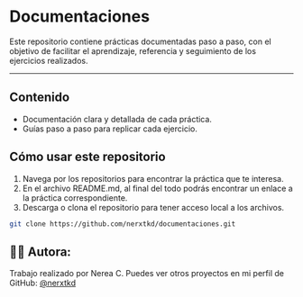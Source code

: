 # Documentaciones

Este repositorio contiene prácticas documentadas paso a paso, con el objetivo de facilitar el aprendizaje, referencia y seguimiento de los ejercicios realizados.

---

## Contenido

- Documentación clara y detallada de cada práctica.
- Guías paso a paso para replicar cada ejercicio.

## Cómo usar este repositorio

1. Navega por los repositorios para encontrar la práctica que te interesa.
2. En el archivo README.md, al final del todo podrás encontrar un enlace a la práctica correspondiente.
3. Descarga o clona el repositorio para tener acceso local a los archivos.

```bash
git clone https://github.com/nerxtkd/documentaciones.git
```

## 👩‍💻 Autora:
Trabajo realizado por Nerea C. 
Puedes ver otros proyectos en mi perfil de GitHub: [@nerxtkd](https://github.com/nerxtkd)
